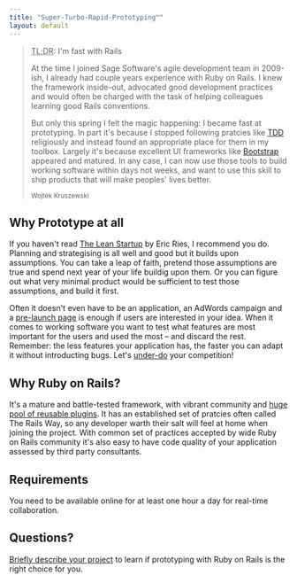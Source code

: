 ```yaml
---
title: "Super-Turbo-Rapid-Prototyping™"
layout: default
---
```


> <p><abbr title='xxx'>TL;DR</abbr>: <span>I'm fast with Rails</span></p>
> At the time I joined Sage Software's agile development team in 2009-ish, I already had couple years experience with Ruby on Rails. I knew the framework inside-out, advocated good development practices and would often be charged with the task of helping colleagues learning good Rails conventions.
>
> But only this spring I felt the magic happening: I became fast at prototyping. In part it's because I stopped following pratcies like [TDD](http://en.wikipedia.org/wiki/Test-driven_development) religiously and instead found an appropriate place for them in my toolbox. Largely it's because excellent UI frameworks like [Bootstrap](http://getbootstrap.com/components/) appeared and matured. In any case, I can now use those tools to build working software within days not weeks, and want to use this skill to ship products that will make peoples' lives better.
>
> <small>Wojtek Kruszewski</small>

Why Prototype at all
---------------------------------------------------

If you haven't read [The Lean Startup](http://theleanstartup.com/book) by Eric Ries, I recommend you do. Planning and strategising is all well and good but it builds upon assumptions. You can take a leap of faith, pretend those assumptions are true and spend next year of your life buildig upon them. Or you can figure out what very minimal product would be sufficient to test those assumptions, and build it first.

Often it doesn't even have to be an application, an AdWords campaign and a [pre-launch page](http://launchrock.co/) is enough if users are interested in your idea. When it comes to working software you want to test what features are most important for the users and used the most – and discard the rest. Remember: the less features your application has, the faster you can adapt it without introducting bugs. Let's [under-do](http://gettingreal.37signals.com/ch02_Build_Less.php) your competition!

Why Ruby on Rails?
---------------------------------------------------

It's a mature and battle-tested framework, with vibrant community and [huge pool of reusable plugins](https://www.ruby-toolbox.com/categories/by_name). It has an established set of pratcies often called The Rails Way, so any developer warth their salt will feel at home when joining the project. With common set of practices accepted by wide Ruby on Rails community it's also easy to have code quality of your application assessed by third party consultants.

Requirements
---------------------------------------------------

You need to be available online for at least one hour a day for real-time collaboration.

<div class='jumbotron'>
<h2>Questions?</h2>
<p><a href="mailto:hello@oxos.pl?subject=Hey I wanted to tell you about my project" class="btn btn-success btn-lg">Briefly describe your project</a> to learn if prototyping with Ruby on Rails is the right choice for you.</p>
</div>
